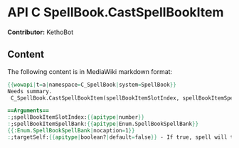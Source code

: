 # API C SpellBook.CastSpellBookItem

**Contributor:** KethoBot

## Content

The following content is in MediaWiki markdown format:

```mediawiki
{{wowapi|t=a|namespace=C_SpellBook|system=SpellBook}}
Needs summary.
 C_SpellBook.CastSpellBookItem(spellBookItemSlotIndex, spellBookItemSpellBank [, targetSelf])

==Arguments==
:;spellBookItemSlotIndex:{{apitype|number}}
:;spellBookItemSpellBank:{{apitype|Enum.SpellBookSpellBank}}
{{:Enum.SpellBookSpellBank|nocaption=1}}
:;targetSelf:{{apitype|boolean?|default=false}} - If true, spell will target the current player; Otherwise, targets the player's current target
```